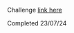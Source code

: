 Challenge <a target="_blank" href="https://www.frontendmentor.io/challenges/recipe-page-KiTsR8QQKm">link here</a>

Completed 23/07/24
